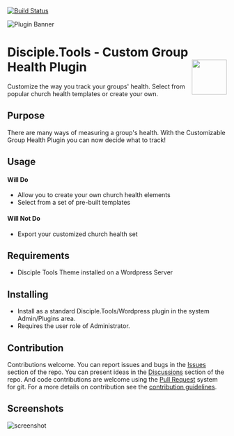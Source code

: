 [![Build Status](https://travis-ci.com/DiscipleTools/custom-group-health-plugin.svg?branch=master)](https://travis-ci.com/prykon/custom-group-health-plugin)

![Plugin Banner](https://raw.githubusercontent.com/prykon/custom-group-health-plugin/master/assets/banner.png)
# Disciple.Tools - Custom Group Health Plugin <img src="https://github.com/prykon/custom-group-health-plugin/raw/master/assets/logo.png" align="right" width="80">

Customize the way you track your groups' health. Select from popular church health templates or create your own.

## Purpose

There are many ways of measuring a group's health. With the Customizable Group Health Plugin you can now decide what to track!

## Usage

#### Will Do

- Allow you to create your own church health elements
- Select from a set of pre-built templates

#### Will Not Do

- Export your customized church health set

## Requirements

- Disciple Tools Theme installed on a Wordpress Server

## Installing

- Install as a standard Disciple.Tools/Wordpress plugin in the system Admin/Plugins area.
- Requires the user role of Administrator.

## Contribution

Contributions welcome. You can report issues and bugs in the
[Issues](https://github.com/prykon/custom-group-health-plugin/issues) section of the repo. You can present ideas
in the [Discussions](https://github.com/prykon/custom-group-health-plugin/discussions) section of the repo. And
code contributions are welcome using the [Pull Request](https://github.com/prykon/custom-group-health-plugin/pulls)
system for git. For a more details on contribution see the
[contribution guidelines](https://github.com/prykon/custom-group-health-plugin/blob/master/CONTRIBUTING.md).


## Screenshots

![screenshot](https://github.com/prykon/custom-group-health-plugin/raw/master/assets/screenshot.png)
